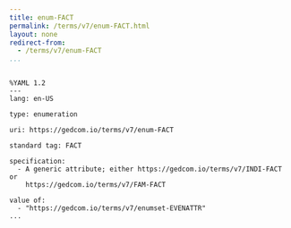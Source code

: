 ```yaml
---
title: enum-FACT
permalink: /terms/v7/enum-FACT.html
layout: none
redirect-from:
  - /terms/v7/enum-FACT
...
```


```

%YAML 1.2
---
lang: en-US

type: enumeration

uri: https://gedcom.io/terms/v7/enum-FACT

standard tag: FACT

specification:
  - A generic attribute; either https://gedcom.io/terms/v7/INDI-FACT or
    https://gedcom.io/terms/v7/FAM-FACT

value of:
  - "https://gedcom.io/terms/v7/enumset-EVENATTR"
...

```
